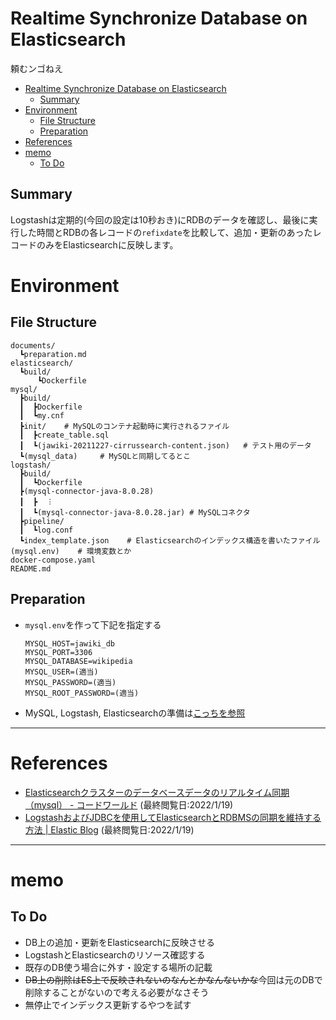 # Realtime Synchronize Database on Elasticsearch
頼むンゴねえ

- [Realtime Synchronize Database on Elasticsearch](#realtime-synchronize-database-on-elasticsearch)
  - [Summary](#summary)
- [Environment](#environment)
  - [File Structure](#file-structure)
  - [Preparation](#preparation)
- [References](#references)
- [memo](#memo)
  - [To Do](#to-do)

## Summary

Logstashは定期的(今回の設定は10秒おき)にRDBのデータを確認し、最後に実行した時間とRDBの各レコードの`refixdate`を比較して、追加・更新のあったレコードのみをElasticsearchに反映します。


# Environment 

## File Structure

```
documents/
  ┗preparation.md
elasticsearch/
  ┗build/
      ┗Dockerfile
mysql/
  ┣build/
  ┃  ┣Dockerfile
  ┃  ┗my.cnf
  ┣init/    # MySQLのコンテナ起動時に実行されるファイル
  ┃  ┣create_table.sql
  ┃  ┗(jawiki-20211227-cirrussearch-content.json)   # テスト用のデータ
  ┗(mysql_data)     # MySQLと同期してるとこ
logstash/
  ┣build/
  ┃  ┗Dockerfile
  ┣(mysql-connector-java-8.0.28)
  ┃  ┣  ︙
  ┃  ┗(mysql-connector-java-8.0.28.jar) # MySQLコネクタ
  ┣pipeline/
  ┃  ┗log.conf
  ┗index_template.json    # Elasticsearchのインデックス構造を書いたファイル
(mysql.env)    # 環境変数とか
docker-compose.yaml
README.md
```

## Preparation
- `mysql.env`を作って下記を指定する
    ```
    MYSQL_HOST=jawiki_db
    MYSQL_PORT=3306
    MYSQL_DATABASE=wikipedia
    MYSQL_USER=(適当)
    MYSQL_PASSWORD=(適当)
    MYSQL_ROOT_PASSWORD=(適当)
    ```
- MySQL, Logstash, Elasticsearchの準備は[こっちを参照](document/preparation.md)


---

# References
- [Elasticsearchクラスターのデータベースデータのリアルタイム同期（mysql） - コードワールド](https://www.codetd.com/ja/article/11891206) (最終閲覧日:2022/1/19)
- [LogstashおよびJDBCを使用してElasticsearchとRDBMSの同期を維持する方法 | Elastic Blog](https://www.elastic.co/jp/blog/how-to-keep-elasticsearch-synchronized-with-a-relational-database-using-logstash) (最終閲覧日:2022/1/19)
  
---

# memo
## To Do
- DB上の追加・更新をElasticsearchに反映させる
- LogstashとElasticsearchのリソース確認する
- 既存のDB使う場合に外す・設定する場所の記載
- ~~DB上の削除はES上で反映されないのなんとかなんないかな~~今回は元のDBで削除することがないので考える必要がなさそう
- 無停止でインデックス更新するやつを試す